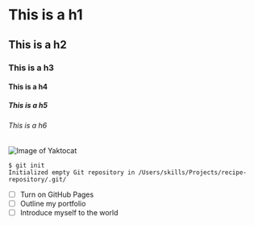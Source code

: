 # This is a h1
## This is a h2
### This is a h3
#### This is a h4
##### This is a h5
###### This is a h6
![Image of Yaktocat](https://octodex.github.com/images/yaktocat.png)
```
$ git init
Initialized empty Git repository in /Users/skills/Projects/recipe-repository/.git/
```
- [ ] Turn on GitHub Pages
- [ ] Outline my portfolio
- [ ] Introduce myself to the world
